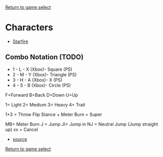 [Return to game select](../index.md)  

# Characters

- [Starfire](./Starfire.md)  


## Combo Notation (TODO)

- 1 - L - X (Xbox)- Square (PS)
- 2 - M - Y (Xbox)- Triangle (PS)
- 3 - H - A (Xbox)- X (PS)
- 4 - S - B (Xbox)- Circle (PS)

F=Forward
B=Back
D=Down
U=Up

1= Light
2= Medium
3= Heavy
4= Trait

1+3 = Throw
Flip Stance + Meter Burn = Super

MB= Meter Burn
J = Jump
JI= Jump in
NJ = Neutral Jump (Jump straight up)
xx = Cancel

- [source](https://gamefaqs.gamespot.com/boards/672472-injustice-gods-among-us/66298848)

[Return to game select](../index.md)  